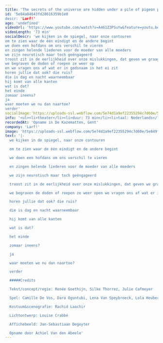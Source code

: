 ```yaml
---
title: 'The secrets of the universe are hidden under a pile of pigeon poop'
id: '5e84a04643fd28616359b1e0
descr: 'Larf!'
age: 'undefined'
videoUrl: 'https://www.youtube.com/watch?v=A461Z3PSuYw&feature=youtu.be&t=1',
videoLength: '73 min'
socialDescr: 'we kijken in de spiegel, naar onze contouren
om te zien waar de één eindigt en de andere begint
we doen een hofdans om ons verschil te vieren
en zingen helende liederen voor de moeder van alle moeders
we zijn neurotisch maar toch geëngageerd
troost zit in de eerlijkheid over onze mislukkingen, dat geven we graag toe
we begraven de doden of roepen ze weer op
en we vragen ons af wat er in godsnaam in het ei zit
horen jullie dat ook? die ruis?
die is dag en nacht waarneembaar
hij komt van alle kanten
wat is dat?
het einde
zomaar ineens?
ja
waar moeten we nu dan naartoe?
verder'
socialImage:'https://uploads-ssl.webflow.com/5e74d1a9ef22355294c7d60e/5e849f11eae6d5161d2dee6d_Thesecrets_Larf.jpg'
info: '<ul><li>theater</li><li>duur: 73 min</li><li>taal: Nederlands</li><li><a href="http://www.larf.be" target="_blank">Larf!</a></li></ul><p>‍</p>'
recordedAt: 'Opname in De Kazematten, Gent'
company: 'Larf!'
image: 'https://uploads-ssl.webflow.com/5e74d1a9ef22355294c7d60e/5e849f11eae6d5161d2dee6d_Thesecrets_Larf.jpg'
text: '|-
  we kijken in de spiegel, naar onze contouren

  om te zien waar de één eindigt en de andere begint

  we doen een hofdans om ons verschil te vieren

  en zingen helende liederen voor de moeder van alle moeders

  we zijn neurotisch maar toch geëngageerd

  troost zit in de eerlijkheid over onze mislukkingen, dat geven we graag toe

  we begraven de doden of roepen ze weer open we vragen ons af wat er in godsnaam in het ei zit

  horen jullie dat ook? die ruis?

  die is dag en nacht waarneembaar

  hij komt van alle kanten

  wat is dat?

  het einde

  zomaar ineens?

  ja

  waar moeten we nu dan naartoe?

  verder

  #####Credits

  Tekst/concept/regie: Renée Goethijn, Silke Thorrez, Julie Cafmeyer

  Spel: Camille De Vos, Dara Oguntubi, Lena Van Speybroeck, Lola Heuberger, Luca Persan, Pepijn Loobuyck

  Kostuum&scenografie: Rachid Laachir

  Lichtontwerp: Louise Crabbé

  Affichebeeld: Jan-Sebastiaan Degeyter

  Opname door Achiel Van den Abeele'
---
```

